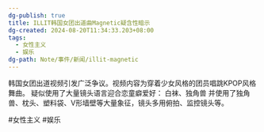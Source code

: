 ```yaml
---
dg-publish: true
title: ILLIT韩国女团出道曲Magnetic疑含性暗示
dg-created: 2024-08-20T11:34:33.203+08:00
tags:
  - 女性主义
  - 娱乐
dg-path: Note/事件/新闻/illit-magnetic
---
```



韩国女团出道视频引发广泛争议。视频内容为穿着少女风格的团员唱跳KPOP风格舞曲。
疑似使用了大量镜头语言迎合恋童癖爱好：
白袜、独角兽
并使用了独角兽、枕头、塑料袋、V形墙壁等大量象征，镜头多用俯拍、监控镜头等。


#女性主义 
#娱乐 
